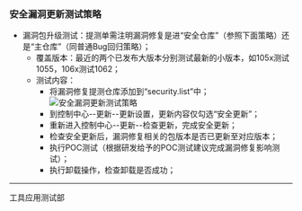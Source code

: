 ### 安全漏洞更新测试策略

- 漏洞包升级测试：提测单需注明漏洞修复是进“安全仓库”（参照下面策略）还是“主仓库”（同普通Bug回归策略）；
  - 覆盖版本：最近的两个已发布大版本分别测试最新的小版本，如105x测试1055，106x测试1062；
  - 测试内容：
    - 将漏洞修复提测仓库添加到“security.list”中；
      ![安全漏洞更新测试策略](/tool/docs/安全漏洞更新测试策略.png)
    - 到控制中心--更新--更新设置，更新内容仅勾选“安全更新”；
    - 重新进入控制中心--更新--检查更新，完成安全更新；
    - 检查安全更新后，漏洞修复相关的包版本是否已更新至对应版本；
    - 执行POC测试（根据研发给予的POC测试建议完成漏洞修复影响测试）；
    - 执行卸载操作，检查卸载是否成功；
  
------------------------

工具应用测试部

